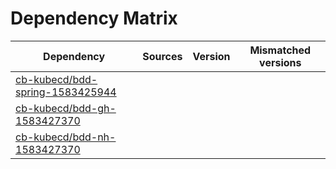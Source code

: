 # Dependency Matrix

Dependency | Sources | Version | Mismatched versions
---------- | ------- | ------- | -------------------
[cb-kubecd/bdd-spring-1583425944](https://github.com/cb-kubecd/bdd-spring-1583425944.git) |  | []() | 
[cb-kubecd/bdd-gh-1583427370](https://github.com/cb-kubecd/bdd-gh-1583427370.git) |  | []() | 
[cb-kubecd/bdd-nh-1583427370](https://github.com/cb-kubecd/bdd-nh-1583427370.git) |  | []() | 
